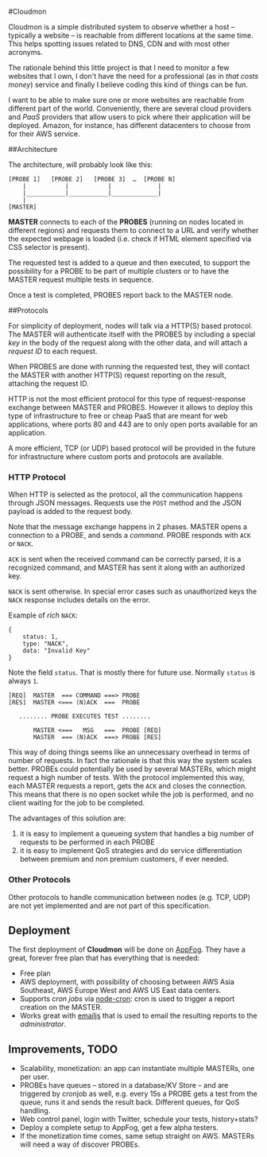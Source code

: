 #Cloudmon

Cloudmon is a simple distributed system to observe whether a host – typically a website – is reachable from different locations at the same time. This helps spotting issues related to DNS, CDN and with most other acronyms.

The rationale behind this little project is that I need to monitor a few websites that I own, I don't have the need for a professional (as in *that costs money*) service and finally I believe coding this kind of things can be fun.

I want to be able to make sure one or more websites are reachable from different part of the world. Conveniently, there are several cloud providers and *PaaS* providers that allow users to pick where their application will be deployed. Amazon, for instance, has different datacenters to choose from for their AWS service.

##Architecture

The architecture, will probably look like this:

	[PROBE 1]   [PROBE 2]   [PROBE 3]  …  [PROBE N]
	    |           |           |             |
	    |___________|___________|_____________|
	    |
	[MASTER]

**MASTER** connects to each of the **PROBES** (running on nodes located in different regions) and requests them to connect to a URL and verify whether the expected webpage is loaded (i.e. check if HTML element specified via CSS selector is present).

The requested test is added to a queue and then executed, to support the possibility for a PROBE to be part of multiple clusters or to have the MASTER request multiple tests in sequence.

Once a test is completed, PROBES report back to the MASTER node.

##Protocols

For simplicity of deployment, nodes will talk via a HTTP(S) based protocol. The MASTER will authenticate itself with the PROBES by including a special *key* in the body of the request along with the other data, and will attach a *request ID* to each request.

When PROBES are done with running the requested test, they will contact the MASTER with another HTTP(S) request reporting on the result, attaching the request ID.

HTTP is not the most efficient protocol for this type of request-response exchange between MASTER and PROBES. However it allows to deploy this type of infrastructure to free or cheap PaaS that are meant for web applications, where ports 80 and 443 are to only open ports available for an application.

A more efficient, TCP (or UDP) based protocol will be provided in the future for infrastructure where custom ports and protocols are available.

### HTTP Protocol

When HTTP is selected as the protocol, all the communication happens through JSON messages. Requests use the `POST` method and the JSON payload is added to the request body.

Note that the message exchange happens in 2 phases. MASTER opens a connection to a PROBE, and sends a *command*. PROBE responds with `ACK` or `NACK`.

`ACK` is sent when the received command can be correctly parsed, it is a recognized command, and MASTER has sent it along with an authorized key.

`NACK` is sent otherwise. In special error cases such as unauthorized keys the `NACK` response includes details on the error.

Example of *rich* `NACK`:

	{
		status: 1,
		type: "NACK",
		data: "Invalid Key"
	}

Note the field `status`. That is mostly there for future use. Normally `status` is always `1`.

	[REQ]  MASTER  === COMMAND ===> PROBE
	[RES]  MASTER <=== (N)ACK  ===  PROBE

	   ........ PROBE EXECUTES TEST ........

	       MASTER <===   MSG   ===  PROBE [REQ]
	       MASTER  === (N)ACK  ===> PROBE [RES]

This way of doing things seems like an unnecessary overhead in terms of number of requests. In fact the rationale is that this way the system scales better. PROBEs could potentially be used by several MASTERs, which might request a high number of tests. With the protocol implemented this way, each MASTER requests a report, gets the `ACK` and closes the connection. This means that there is no open socket while the job is performed, and no client waiting for the job to be completed.

The advantages of this solution are:

 1. it is easy to implement a queueing system that handles a big number of requests to be performed in each PROBE
 2. it is easy to implement QoS strategies and do service differentiation between premium and non premium customers, if ever needed.

### Other Protocols

Other protocols to handle communication between nodes (e.g. TCP, UDP) are not yet implemented and are not part of this specification.

## Deployment

The first deployment of **Cloudmon** will be done on [AppFog](http://appfog.com). They have a great, forever free plan that has everything that is needed:

 * Free plan
 * AWS deployment, with possibility of choosing between AWS Asia Southeast, AWS Europe West and AWS US East data centers.
 * Supports *cron jobs* via [node-cron](https://github.com/ncb000gt/node-cron): cron is used to trigger a report creation on the MASTER.
 * Works great with [emailjs](https://github.com/eleith/emailjs) that is used to email the resulting reports to the *administrator*.

## Improvements, TODO

 * Scalability, monetization: an app can instantiate multiple MASTERs, one per user.
 * PROBEs have queues – stored in a database/KV Store – and are triggered by cronjob as well, e.g. every 15s a PROBE gets a test from the queue, runs it and sends the result back. Different queues, for QoS handling.
 * Web control panel, login with Twitter, schedule your tests, history+stats?
 * Deploy a complete setup to AppFog, get a few alpha testers.
 * If the monetization time comes, same setup straight on AWS. MASTERs will need a way of discover PROBEs.